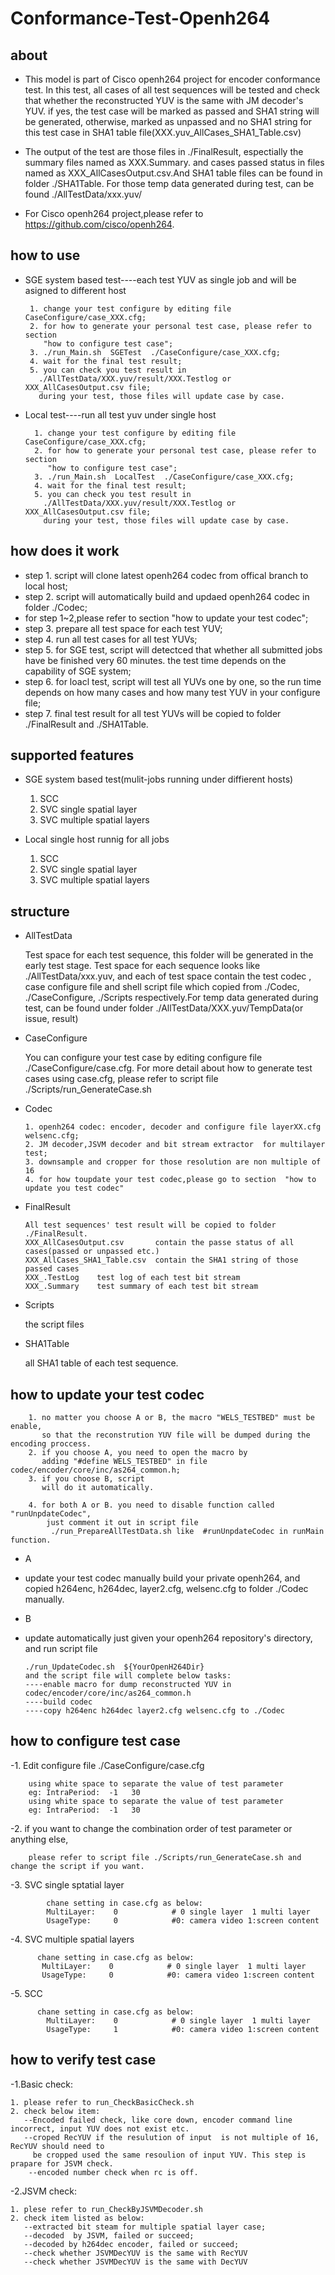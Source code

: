 
Conformance-Test-Openh264
==========================================
about
-----
-   This model is part of Cisco openh264 project for encoder conformance test.
	In this test, all cases of all test sequences will be tested and check that whether 
	the reconstructed YUV is the same with JM decoder's YUV. if yes, the test case 
	will be marked as passed and SHA1 string will be generated, otherwise, marked as unpassed 
	and no SHA1 string for this test case in SHA1 table file(XXX.yuv_AllCases_SHA1_Table.csv)

-   The output of the test are those files in ./FinalResult, espectially the summary files named as XXX.Summary.
	and cases passed status in files named as XXX_AllCasesOutput.csv.And SHA1 table files can be found in 
        folder  ./SHA1Table.
	For those temp data generated during test, can be found ./AllTestData/xxx.yuv/

-   For Cisco openh264 project,please refer to https://github.com/cisco/openh264. 
 
how to use
----------

-  SGE system based test----each test YUV as single job and will be asigned to different host


        1. change your test configure by editing file CaseConfigure/case_XXX.cfg;
        2. for how to generate your personal test case, please refer to section 
           "how to configure test case";
        3. ./run_Main.sh  SGETest  ./CaseConfigure/case_XXX.cfg;
        4. wait for the final test result;
        5. you can check you test result in 
          ./AllTestData/XXX.yuv/result/XXX.Testlog or XXX_AllCasesOutput.csv file;
          during your test, those files will update case by case.
      	
- Local test----run all test yuv under single host


        1. change your test configure by editing file CaseConfigure/case_XXX.cfg;
        2. for how to generate your personal test case, please refer to section 
           "how to configure test case";
        3. ./run_Main.sh  LocalTest  ./CaseConfigure/case_XXX.cfg;
        4. wait for the final test result;
        5. you can check you test result in 
          ./AllTestData/XXX.yuv/result/XXX.Testlog or XXX_AllCasesOutput.csv file;
          during your test, those files will update case by case.
      	
how does it work
----------------

-   step 1. script will clone latest openh264 codec from  offical branch to local host;
-   step 2. script will automatically build and updaed openh264 codec in folder ./Codec;
-   for step 1~2,please refer to section "how to update your test codec";
-   step 3. prepare all test space for each test YUV;
-   step 4. run all test cases for all test YUVs;
-   step 5. for SGE test, script will detectced that whether all submitted jobs have be finished very 60 minutes.
            the test time depends on the capability of SGE system;
-   step 6. for loacl test, script will test all YUVs one by one,
            so the run time depends on how many cases and how many test YUV in your configure file;
-   step 7. final test result for all test YUVs will be copied to folder ./FinalResult and ./SHA1Table.


supported features
------------------
-  SGE system based test(mulit-jobs running under diffierent hosts)

	1. SCC
	2. SVC single spatial layer
	3. SVC multiple spatial layers

-  Local single host runnig for all jobs

	1. SCC
	2. SVC single spatial layer
	3. SVC multiple spatial layers

	  
structure
---------

-   AllTestData
 
	Test space for each test sequence, this folder will be generated in the early test stage.
	Test space for each sequence looks like ./AllTestData/xxx.yuv, and each of test space 
	contain the test codec , case configure file and shell script file which copied from
	./Codec, ./CaseConfigure, ./Scripts respectively.For temp data generated during test, can be found under 
	folder   ./AllTestData/XXX.yuv/TempData(or issue, result)
	
	 
-   CaseConfigure
  
	You can configure your test case by editing configure file ./CaseConfigure/case.cfg.
	For more detail about how to generate test cases using case.cfg, please refer to script
	file ./Scripts/run_GenerateCase.sh 

-   Codec
   
        1. openh264 codec: encoder, decoder and configure file layerXX.cfg welsenc.cfg; 
        2. JM decoder,JSVM decoder and bit stream extractor  for multilayer test;
        3. downsample and cropper for those resolution are non multiple of 16  
        4. for how toupdate your test codec,please go to section  "how to update you test codec"

-   FinalResult
  
        All test sequences' test result will be copied to folder ./FinalResult.
        XXX_AllCasesOutput.csv       contain the passe status of all cases(passed or unpassed etc.)
        XXX_AllCases_SHA1_Table.csv  contain the SHA1 string of those  passed cases
        XXX_.TestLog    test log of each test bit stream
        XXX_.Summary    test summary of each test bit stream

-   Scripts
   
    the script files 
	
-   SHA1Table
   
    all SHA1 table of each test sequence.


how to update your test codec
----------------------------

        1. no matter you choose A or B, the macro "WELS_TESTBED" must be enable,
           so that the reconstrution YUV file will be dumped during the encoding proccess. 
        2. if you choose A, you need to open the macro by 
           adding "#define WELS_TESTBED" in file codec/encoder/core/inc/as264_common.h;
        3. if you choose B, script
           will do it automatically.
        
        4. for both A or B. you need to disable function called "runUnpdateCodec", 
            just comment it out in script file 
             ./run_PrepareAllTestData.sh like  #runUnpdateCodec in runMain function.

-	A 
-	update your test codec manually
        build your private openh264, and copied  h264enc, h264dec, layer2.cfg, welsenc.cfg to folder ./Codec manually.

-	B
-	update automatically
        just given your openh264 repository's directory, and run script file 

        ./run_UpdateCodec.sh  ${YourOpenH264Dir}
        and the script file will complete below tasks:
        ----enable macro for dump reconstructed YUV in codec/encoder/core/inc/as264_common.h
        ----build codec
        ----copy h264enc h264dec layer2.cfg welsenc.cfg to ./Codec


how to configure test case
--------------------------

-1. Edit configure file ./CaseConfigure/case.cfg

        using white space to separate the value of test parameter
        eg: IntraPeriod:  -1   30 
        using white space to separate the value of test parameter
        eg: IntraPeriod:  -1   30  



-2. if you want to change the combination order of test parameter or anything else,

        please refer to script file ./Scripts/run_GenerateCase.sh and change the script if you want.

-3. SVC single sptatial layer
          
            chane setting in case.cfg as below:
            MultiLayer:    0            # 0 single layer  1 multi layer
            UsageType:     0            #0: camera video 1:screen content

-4. SVC multiple spatial layers

          chane setting in case.cfg as below:
           MultiLayer:    0            # 0 single layer  1 multi layer
           UsageType:     0            #0: camera video 1:screen content

-5. SCC 

          chane setting in case.cfg as below:
            MultiLayer:    0            # 0 single layer  1 multi layer
            UsageType:     1            #0: camera video 1:screen content


how to verify test case
---------------------------
-1.Basic check:

    1. please refer to run_CheckBasicCheck.sh
    2. check below item:
       --Encoded failed check, like core down, encoder command line incorrect, input YUV does not exist etc.
       --croped RecYUV if the resulution of input  is not multiple of 16, RecYUV should need to 
         be cropped used the same resoulion of input YUV. This step is prapare for JSVM check.
        --encoded number check when rc is off.

-2.JSVM check:

    1. plese refer to run_CheckByJSVMDecoder.sh
    2. check item listed as below:
       --extracted bit steam for multiple spatial layer case;
       --decoded  by JSVM, failed or succeed;
       --decoded by h264dec encoder, failed or succeed;
       --check whether JSVMDecYUV is the same with RecYUV
       --check whether JSVMDecYUV is the same with DecYUV
       
